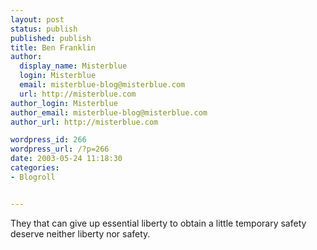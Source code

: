 ```yaml
---
layout: post
status: publish
published: publish
title: Ben Franklin
author:
  display_name: Misterblue
  login: Misterblue
  email: misterblue-blog@misterblue.com
  url: http://misterblue.com
author_login: Misterblue
author_email: misterblue-blog@misterblue.com
author_url: http://misterblue.com

wordpress_id: 266
wordpress_url: /?p=266
date: 2003-05-24 11:18:30
categories:
- Blogroll


---
```

They that can give up essential liberty to obtain a little temporary safety deserve neither liberty nor safety.
